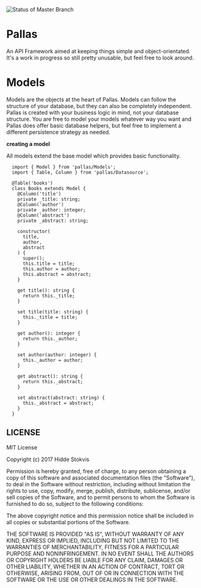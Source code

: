 ![Status of Master Branch](https://travis-ci.org/hiddestokvis/pallas.svg?branch=master)

# Pallas

An API Framework aimed at keeping things simple and object-orientated. It's a work in progress so still pretty unusable, but feel free to look around.

# Models

Models are the objects at the heart of Pallas. Models can follow the structure of your database, but they can also be completely independent. Pallas is created with your business logic in mind, not your database structure. You are free to model your models whatever way you want and Pallas does offer basic database helpers, but feel free to implement a different persistence strategy as needed.

__creating a model__

All models extend the base model which provides basic functionality.

```
  import { Model } from 'pallas/Models';
  import { Table, Column } from 'pallas/Datasource';

  @Table('books')
  class Books extends Model {
    @Column('title')
    private _title: string;
    @Column('author')
    private _author: integer;
    @Column('abstract')
    private _abstract: string;

    constructor(
      title,
      author,
      abstract
    ) {
      super();
      this.title = title;
      this.author = author;
      this.abstract = abstract;
    }

    get title(): string {
      return this._title;
    }

    set title(title: string) {
      this._title = title;
    }

    get author(): integer {
      return this._author;
    }

    set author(author: integer) {
      this._author = author;
    }

    get abstract(): string {
      return this._abstract;
    }

    set abstract(abstract: string) {
      this._abstract = abstract;
    }
  }
```

## LICENSE

MIT License

Copyright (c) 2017 Hidde Stokvis

Permission is hereby granted, free of charge, to any person obtaining a copy
of this software and associated documentation files (the "Software"), to deal
in the Software without restriction, including without limitation the rights
to use, copy, modify, merge, publish, distribute, sublicense, and/or sell
copies of the Software, and to permit persons to whom the Software is
furnished to do so, subject to the following conditions:

The above copyright notice and this permission notice shall be included in all
copies or substantial portions of the Software.

THE SOFTWARE IS PROVIDED "AS IS", WITHOUT WARRANTY OF ANY KIND, EXPRESS OR
IMPLIED, INCLUDING BUT NOT LIMITED TO THE WARRANTIES OF MERCHANTABILITY,
FITNESS FOR A PARTICULAR PURPOSE AND NONINFRINGEMENT. IN NO EVENT SHALL THE
AUTHORS OR COPYRIGHT HOLDERS BE LIABLE FOR ANY CLAIM, DAMAGES OR OTHER
LIABILITY, WHETHER IN AN ACTION OF CONTRACT, TORT OR OTHERWISE, ARISING FROM,
OUT OF OR IN CONNECTION WITH THE SOFTWARE OR THE USE OR OTHER DEALINGS IN THE
SOFTWARE.
